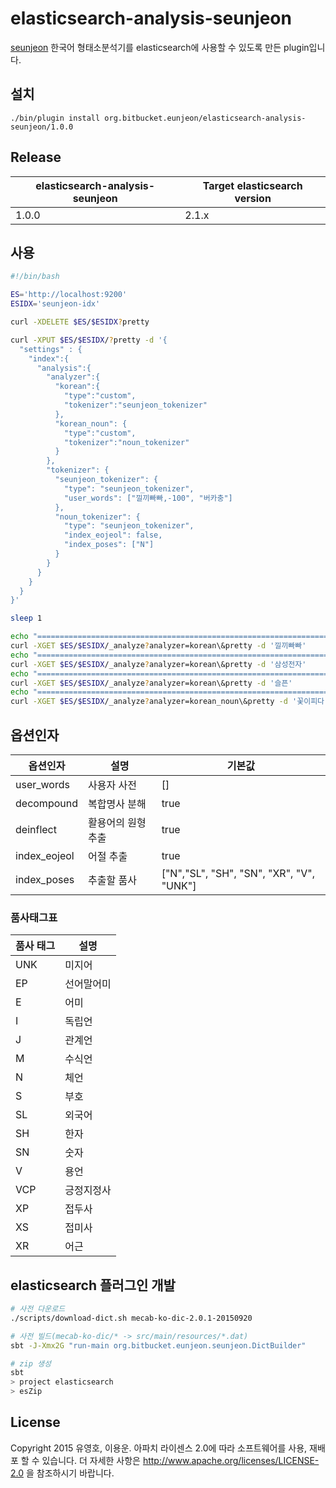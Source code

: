 # elasticsearch-analysis-seunjeon
[seunjeon](https://bitbucket.org/eunjeon/seunjeon) 한국어 형태소분석기를 elasticsearch에 사용할 수 있도록 만든 plugin입니다.

## 설치
```
./bin/plugin install org.bitbucket.eunjeon/elasticsearch-analysis-seunjeon/1.0.0
```

## Release
| elasticsearch-analysis-seunjeon | Target elasticsearch version |
| ------------------------------- | ---------------------------- |
| 1.0.0                           | 2.1.x                        |

## 사용
```bash
#!/bin/bash

ES='http://localhost:9200'
ESIDX='seunjeon-idx'

curl -XDELETE $ES/$ESIDX?pretty

curl -XPUT $ES/$ESIDX/?pretty -d '{
  "settings" : {
    "index":{
      "analysis":{
        "analyzer":{
          "korean":{
            "type":"custom",
            "tokenizer":"seunjeon_tokenizer"
          },
          "korean_noun": {
            "type":"custom",
            "tokenizer":"noun_tokenizer"
          }
        },
        "tokenizer": {
          "seunjeon_tokenizer": {
            "type": "seunjeon_tokenizer",
            "user_words": ["낄끼빠빠,-100", "버카충"]
          },
          "noun_tokenizer": {
            "type": "seunjeon_tokenizer",
            "index_eojeol": false,
            "index_poses": ["N"]
          }
        }
      }
    }
  }
}'

sleep 1

echo "========================================================================"
curl -XGET $ES/$ESIDX/_analyze?analyzer=korean\&pretty -d '낄끼빠빠'
echo "========================================================================"
curl -XGET $ES/$ESIDX/_analyze?analyzer=korean\&pretty -d '삼성전자'
echo "========================================================================"
curl -XGET $ES/$ESIDX/_analyze?analyzer=korean\&pretty -d '슬픈'
echo "========================================================================"
curl -XGET $ES/$ESIDX/_analyze?analyzer=korean_noun\&pretty -d '꽃이피다'

```

## 옵션인자
| 옵션인자      | 설명               | 기본값 |
| ------------- | -----              | ---- |
| user_words    | 사용자 사전        | []     |
| decompound    | 복합명사 분해      | true |
| deinflect     | 활용어의 원형 추출 | true |
| index_eojeol  | 어절 추출     | true |
| index_poses   | 추출할 품사        | ["N","SL", "SH", "SN", "XR", "V", "UNK"] |

### 품사태그표
| 품사 태그 | 설명 |
| --- | --- |
| UNK | 미지어 |
| EP  | 선어말어미 |
| E   | 어미 |
| I   | 독립언 |
| J   | 관계언 |
| M   | 수식언 |
| N   | 체언 |
| S   | 부호 |
| SL  | 외국어 |
| SH  | 한자 |
| SN  | 숫자 |
| V   | 용언 |
| VCP | 긍정지정사 |
| XP  | 접두사 |
| XS  | 접미사 |
| XR  | 어근 |


## elasticsearch 플러그인 개발
```bash
# 사전 다운로드
./scripts/download-dict.sh mecab-ko-dic-2.0.1-20150920

# 사전 빌드(mecab-ko-dic/* -> src/main/resources/*.dat)
sbt -J-Xmx2G "run-main org.bitbucket.eunjeon.seunjeon.DictBuilder"

# zip 생성
sbt
> project elasticsearch
> esZip
```
## License
Copyright 2015 유영호, 이용운. 아파치 라이센스 2.0에 따라 소프트웨어를 사용, 재배포 할 수 있습니다. 더 자세한 사항은 http://www.apache.org/licenses/LICENSE-2.0 을 참조하시기 바랍니다.